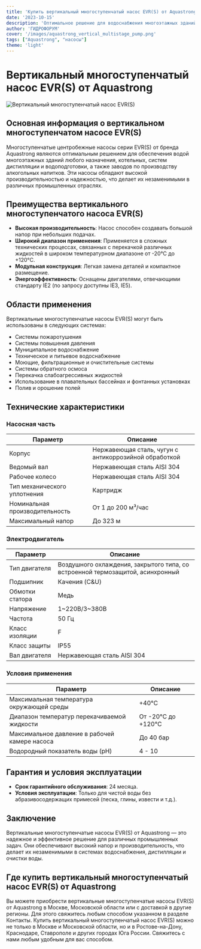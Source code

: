 ```yaml
---
title: 'Купить вертикальный многоступенчатый насос EVR(S) от Aquastrong в Ростове и других городах Юга Россиии'
date: '2023-10-15'
description: 'Оптимальное решение для водоснабжения многоэтажных зданий, систем дистилляции и заводов по производству алкогольных напитков. Высокое качество и надежность.'
author: 'ГИДРОФОРУМ'
cover: '/images/aquastrong_vertical_multistage_pump.png'
tags: ["Aquastrong", "насосы"]
theme: 'light'
---
```


# Вертикальный многоступенчатый насос EVR(S) от Aquastrong

![Вертикальный многоступенчатый насос EVR(S)](/images/aquastrong_vertical_multistage_pump.png)

## Основная информация о вертикальном многоступенчатом насосе EVR(S)

Многоступенчатые центробежные насосы серии EVR(S) от бренда Aquastrong являются оптимальным решением для обеспечения водой многоэтажных зданий любого назначения, котельных, систем дистилляции и водоподготовки, а также заводов по производству алкогольных напитков. Эти насосы обладают высокой производительностью и надежностью, что делает их незаменимыми в различных промышленных отраслях.

## Преимущества вертикального многоступенчатого насоса EVR(S)

- **Высокая производительность**: Насос способен создавать большой напор при небольших подачах.
- **Широкий диапазон применения**: Применяется в сложных технических процессах, связанных с перекачкой различных жидкостей в широком температурном диапазоне от -20°C до +120°C.
- **Модульная конструкция**: Легкая замена деталей и компактное размещение.
- **Энергоэффективность**: Оснащены двигателями, отвечающими стандарту ІЕ2 (по запросу доступны IE3, IE5).

## Области применения

Вертикальные многоступенчатые насосы EVR(S) могут быть использованы в следующих системах:

- Системы пожаротушения
- Системы повышения давления
- Муниципальное водоснабжение
- Техническое и питьевое водоснабжение
- Моющие, фильтрационные и очистительные системы
- Системы обратного осмоса
- Перекачка слабоагрессивных жидкостей
- Использование в плавательных бассейнах и фонтанных установках
- Полив и орошение полей

## Технические характеристики

### Насосная часть

| Параметр                   | Описание                                                      |
|----------------------------|----------------------------------------------------------------|
| Корпус                     | Нержавеющая сталь, чугун с антикоррозийной обработкой           |
| Ведомый вал                | Нержавеющая сталь AISI 304                                    |
| Рабочее колесо             | Нержавеющая сталь AISI 304                                    |
| Тип механического уплотнения| Картридж                                                  |
| Номинальная производительность | От 1 до 200 м³/час                                           |
| Максимальный напор        | До 323 м                                                     |

### Электродвигатель

| Параметр                   | Описание                                                      |
|----------------------------|----------------------------------------------------------------|
| Тип двигателя              | Воздушного охлаждения, закрытого типа, со встроенной термозащитой, асинхронный |
| Подшипник                 | Качения (C&U)                                               |
| Обмотки статора            | Медь                                                          |
| Напряжение                | 1~220B/3~380B                                                |
| Частота                   | 50 Гц                                                        |
| Класс изоляции             | F                                                            |
| Класс защиты              | IP55                                                         |
| Вал двигателя              | Нержавеющая сталь AISI 304                                    |

### Условия применения

| Параметр                   | Описание                                                      |
|----------------------------|----------------------------------------------------------------|
| Максимальная температура окружающей среды | +40°C                                                   |
| Диапазон температур перекачиваемой жидкости | От -20°C до +120°C                                      |
| Максимальное давление в рабочей камере насоса | До 40 бар                                                |
| Водородный показатель воды (pH) | 4 - 10                                                   |

## Гарантия и условия эксплуатации

- **Срок гарантийного обслуживания**: 24 месяца.
- **Условия эксплуатации**: Только для чистой воды без абразивосодержащих примесей (песка, глины, извести и т.д.).

## Заключение

Вертикальные многоступенчатые насосы EVR(S) от Aquastrong — это надежное и эффективное решение для различных промышленных задач. Они обеспечивают высокий напор и производительность, что делает их незаменимыми в системах водоснабжения, дистилляции и очистки воды.

## Где купить вертикальный многоступенчатый насос EVR(S) от Aquastrong

Вы можете приобрести вертикальные многоступенчатые насосы EVR(S) от Aquastrong в Москве, Московской области или с доставкой в другие регионы. Для этого свяжитесь любым способом указанном в разделе Контакты.
Купить вертикальный многоступенчатый насос EVR(S) можно не только в Москве и Московской области, но и в Ростове-на-Дону, Краснодаре, Ставрополе и других городах Юга России. Свяжитесь с нами любым удобным для вас способом.
```